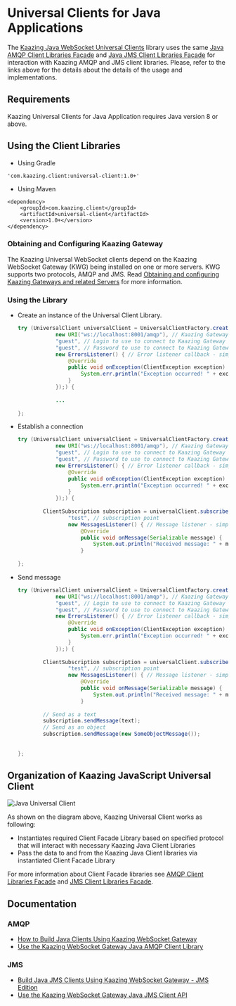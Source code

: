 # Universal Clients for Java Applications
The [Kaazing Java WebSocket Universal Clients][2] library uses the same  [Java AMQP Client Libraries Facade][3] and [Java JMS Client Libraries Facade][4] for interaction with Kaazing AMQP and JMS client libraries.
Please, refer to the links above for the details about the details of the usage and implementations.

## Requirements
Kaazing Universal Clients for Java Application requires Java version 8 or above.

## Using the Client Libraries
- Using Gradle
```
'com.kaazing.client:universal-client:1.0+'
```
- Using Maven
```
<dependency>
	<groupId>com.kaazing.client</groupId>
	<artifactId>universal-client</artifactId>
	<version>1.0+</version>
</dependency>
```

### Obtaining and Configuring Kaazing Gateway
The Kaazing Universal WebSocket clients depend on the Kaazing WebSocket Gateway (KWG) being installed on one or more servers. KWG supports two protocols, AMQP and JMS. Read [Obtaining and configuring Kaazing Gateways and related Servers](https://github.com/kaazing/universal-client/blob/develop/ObtainingGateways.md) for more information.

### Using the Library
- Create an instance of the Universal Client Library.
	```java
	try (UniversalClient universalClient = UniversalClientFactory.createUniversalClient(UniversalClientProtocol.amqp, // Protocol	
				new URI("ws://localhost:8001/amqp"), // Kaazing Gateway URL
				"guest", // Login to use to connect to Kaazing Gateway
				"guest", // Password to use to connect to Kaazing Gateway
				new ErrorsListener() { // Error listener callback - simply printerrors
					@Override
					public void onException(ClientException exception) {
						System.err.println("Exception occurred! " + exception.getMessage());
					}
				});) {
				
				...
				
	};
	```

- Establish a connection
	```java
	try (UniversalClient universalClient = UniversalClientFactory.createUniversalClient(UniversalClientProtocol.amqp, // Protocol	
				new URI("ws://localhost:8001/amqp"), // Kaazing Gateway URL
				"guest", // Login to use to connect to Kaazing Gateway
				"guest", // Password to use to connect to Kaazing Gateway
				new ErrorsListener() { // Error listener callback - simply printerrors
					@Override
					public void onException(ClientException exception) {
						System.err.println("Exception occurred! " + exception.getMessage());
					}
				});) {
				
			ClientSubscription subscription = universalClient.subscribe("test", // publishing point
					"test", // subscription point
					new MessagesListener() { // Message listener - simply print messages
						@Override
						public void onMessage(Serializable message) {
							System.out.println("Received message: " + message.toString());
						}
				
	};
	```
- Send message
	```java
	try (UniversalClient universalClient = UniversalClientFactory.createUniversalClient(UniversalClientProtocol.amqp, // Protocol	
				new URI("ws://localhost:8001/amqp"), // Kaazing Gateway URL
				"guest", // Login to use to connect to Kaazing Gateway
				"guest", // Password to use to connect to Kaazing Gateway
				new ErrorsListener() { // Error listener callback - simply printerrors
					@Override
					public void onException(ClientException exception) {
						System.err.println("Exception occurred! " + exception.getMessage());
					}
				});) {
				
			ClientSubscription subscription = universalClient.subscribe("test", // publishing point
					"test", // subscription point
					new MessagesListener() { // Message listener - simply print messages
						@Override
						public void onMessage(Serializable message) {
							System.out.println("Received message: " + message.toString());
						}
						
			// Send as a text
			subscription.sendMessage(text);
			// Send as an object
			subscription.sendMessage(new SomeObjectMessage());
									
				
	};
	```
	
## Organization of Kaazing JavaScript Universal Client   

![][image-1]

As shown on the diagram above, Kaazing Universal Client works as following:
- Instantiates required Client Facade Library based on specified protocol that will interact with necessary Kaazing Java Client Libraries
- Pass the data to and from the Kaazing Java Client libraries via instantiated Client Facade Library

For more information about Client Facade libraries see
[AMQP Client Libraries Facade][2] and [JMS Client Libraries Facade][3].   


## Documentation

### AMQP
- [How to Build Java Clients Using Kaazing  WebSocket Gateway](http://developer.kaazing.com/documentation/amqp/4.0/dev-java/o_dev_java.html)
- [Use the Kaazing WebSocket Gateway Java AMQP Client Library](http://developer.kaazing.com/documentation/amqp/4.0/dev-java/p_dev_java_client.html)

### JMS
- [Build Java JMS Clients Using Kaazing WebSocket Gateway - JMS Edition](http://developer.kaazing.com/documentation/jms/4.0/dev-java/o_dev_java.html)
- [Use the Kaazing WebSocket Gateway Java JMS Client API](http://developer.kaazing.com/documentation/jms/4.0/dev-java/p_dev_java_client.html)


[2]:	JavaClient.md "Java library"
[3]:	KaazingAMQPClientLibrariesFacade.md
[4]:	KaazingJMSClientLibrariesFacade.md
[image-1]:	images/JavaUniversalClient.png "Java Universal Client"


